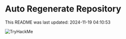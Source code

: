 # Auto Regenerate Repository

This README was last updated: 2024-11-19 04:10:53

 ![TryHackMe](https://tryhackme.com/badge/533634)